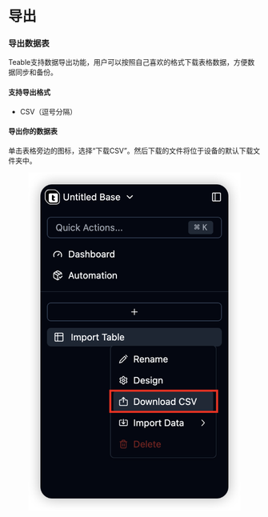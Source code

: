 # 导出

### 导出数据表

Teable支持数据导出功能，用户可以按照自己喜欢的格式下载表格数据，方便数据同步和备份。

#### 支持导出格式

* CSV（逗号分隔）

#### 导出你的数据表

单击表格旁边的图标，选择“下载CSV”。然后下载的文件将位于设备的默认下载文件夹中。

<figure><img src="../../.gitbook/assets/image (86).png" alt=""><figcaption></figcaption></figure>
